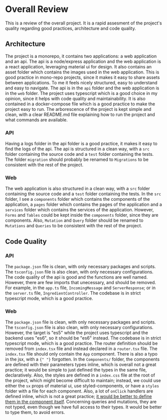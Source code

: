 # Overall Review
This is a review of the overall project. It is a rapid assesment of the project's quality regarding good practices, architecture and code quality.

## Architecture
The project is a monorepo, it contains two applications: a web application and an api. The api is a node/express application and the web application is a react application, leveraging material ui for design.
It also contains an asset folder which contains the images used in the web application. This is good practice in mono-repo projects, since it makes it easy to share assets between applications.
To me it feels nicely structured, easy to understand and easy to navigate. The api is in the `api` folder and the web application is in the `web` folder.
The project uses typescript which is a good choice in my opinion, since it helps with code quality and maintainability.
It is also contained in a docker-compose file which is a good practice to make the project easy to run.
The arborescence of the project is kept simple and clean, with a clear README.md file explaining how to run the project and what commands are available.


### API
Having a logs folder in the api folder is a good practice, it makes it easy to find the logs of the api.
The api is structured in a clean way, with a `src` folder containing the source code and a `test` folder containing the tests.
The folder `migration` should probably be renamed to `Migrations` to be consistent with the rest of the project.

### Web
The web application is also structured in a clean way, with a `src` folder containing the source code and a `test` folder containing the tests.
In the `src` folder, I see a `components` folder which contains the components of the application, a `pages` folder which contains the pages of the application and a `services` folder which contains the services of the application. However, `Forms` and `Tables` could be kept inside the `components` folder, since they are components.
Also, `Mutation` and `Query` folder should be renamed to `Mutations` and `Queries` to be consistent with the rest of the project.

## Code Quality
### API
The `package.json` file is clean, with only necessary packages and scripts. The `tsconfig.json` file is also clean, with only necessary configurations.
The code quality of the api is good and the functions are well named. However, there are few imports that unecessary, and should be removed.
For example, in the `app.ts` file, `IncomingMessage` and `ServerResponse`; or in the `server.ts` file, `IngredientController`. 
The codebase is in strict typescript mode, which is a good practice. 

### Web
The `package.json` file is clean, with only necessary packages and scripts. The `tsconfig.json` file is also clean, with only necessary configurations. However, the target is "es5" while the project uses typescript and the backend uses "es6", so it should be "es6" instead.
The codebase is in strict typescript mode, which is a good practice. 
The router definition should be removed from `index.tsx` file and instead declared in a `router.tsx` file. The `index.tsx` file should only contain the `App` component. There is also a typo in the jsx, with a `{" "}` forgotten.
In the `Components/` folder, the components are defined with their parameters types inline, which is overall not a great practice; it would be simple to just defined the types in the same file, declaratively.
Also, the styles are defined in a `index.css` file at the root of the project, which might become difficult to maintain; instead, we could use either the `sx` props of material ui, use styled-components, or have a `styles` folder with a file for each component.
Also, a lot of `onClick` handlers are defined inline, which is not a great practice; [it would be better to define them in the component itself](https://stackoverflow.com/questions/50350202/when-to-use-inline-function-on-button-onclick-event-javascript-react-js).
Concerning queries and mutations, they are not typed, even though we have full access to their types. It would be better to type them, to avoid errors.

